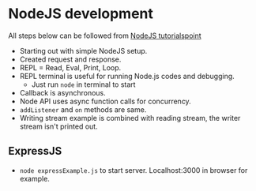 # NodeJS development

All steps below can be followed from [NodeJS tutorialspoint](https://www.tutorialspoint.com/nodejs/index.htm)

- Starting out with simple NodeJS setup.
- Created request and response.
- REPL = Read, Eval, Print, Loop. 
- REPL terminal is useful for running Node.js codes and debugging.
    - Just run `node` in terminal to start
- Callback is asynchronous.
- Node API uses async function calls for concurrency.
- `addListener` and `on` methods are same.
- Writing stream example is combined with reading stream, the writer stream isn't printed out.

## ExpressJS
- `node expressExample.js` to start server. Localhost:3000 in browser for example.
